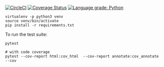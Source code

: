 [![CircleCI](https://circleci.com/gh/j2kun/pmfp-code.svg?style=shield)](https://circleci.com/gh/j2kun/pmfp-code)
[![Coverage Status](https://coveralls.io/repos/github/j2kun/pmfp-code/badge.svg?branch=main)](https://coveralls.io/github/j2kun/pmfp-code?branch=main)
[![Language grade: Python](https://img.shields.io/lgtm/grade/python/g/j2kun/pmfp-code.svg?logo=lgtm&logoWidth=18)](https://lgtm.com/projects/g/j2kun/pmfp-code/context:python)


```
virtualenv -p python3 venv
source venv/bin/activate
pip install -r requirements.txt
```

To run the test suite:

```
pytest

# with code coverage
pytest --cov-report html:cov_html  --cov-report annotate:cov_annotate --cov
```
